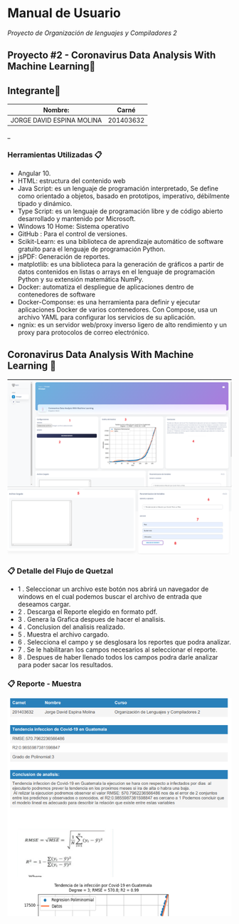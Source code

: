 # Manual de Usuario

_Proyecto de Organización de lenguajes y Compiladores 2_

## Proyecto #2 - Coronavirus Data Analysis With Machine Learning🚀
## Integrante💁

| Nombre:                     | Carné     |
| --------------------------- | --------- |
| JORGE DAVID ESPINA MOLINA   | 201403632 |

_

### Herramientas Utilizadas 📋

- Angular 10.
- HTML: estructura del contenido web
- Java Script: es un lenguaje de programación interpretado, Se define como orientado a objetos, basado en prototipos, imperativo, débilmente tipado y dinámico.
- Type Script: es un lenguaje de programación libre y de código abierto desarrollado y mantenido por Microsoft.
- Windows 10 Home: Sistema operativo
- GitHub : Para el control de versiones. 
- Scikit-Learn: es una biblioteca de aprendizaje automático de software gratuito para el lenguaje de programación Python. 
- jsPDF: Generación de reportes. 
- matplotlib: es una biblioteca para la generación de gráficos a partir de datos contenidos en listas o arrays en el lenguaje de programación Python y su extensión matemática NumPy.
- Docker: automatiza el despliegue de aplicaciones dentro de contenedores de software
- Docker-Componse: es una herramienta para definir y ejecutar aplicaciones Docker de varios contenedores. Con Compose, usa un archivo YAML para configurar los servicios de su aplicación.
- ngnix: es un servidor web/proxy inverso ligero de alto rendimiento y un proxy para protocolos de correo electrónico.
  


## Coronavirus Data Analysis With Machine Learning 🚀
![This is a alt text.](../Documentacion/img/1.PNG "Pagina Web- Funcionamiento.")
![This is a alt text.](../Documentacion/img/2.PNG "Pagina Web- Funcionamiento.")


### 📋 Detalle del Flujo de Quetzal
- 1 . Seleccionar un archivo este botón nos abrirá un navegador de windows en el cual podemos buscar el archivo de entrada que deseamos cargar.
- 2 . Descarga el Reporte elegido en formato pdf.
- 3 . Genera la Grafica despues de hacer el analisis.
- 4 . Conclusion del analisis realizado.
- 5 . Muestra el archivo cargado.
- 6 . Selecciona el campo y se desglosara los reportes que podra analizar.
- 7 . Se le habilitaran los campos necesarios al seleccionar el reporte.
- 8 . Despues de haber llenado todos los campos podra darle analizar para poder sacar los resultados.
### 📋 Reporte - Muestra
![This is a alt text.](../Documentacion/img/3.PNG "Pagina Web- Funcionamiento.")

